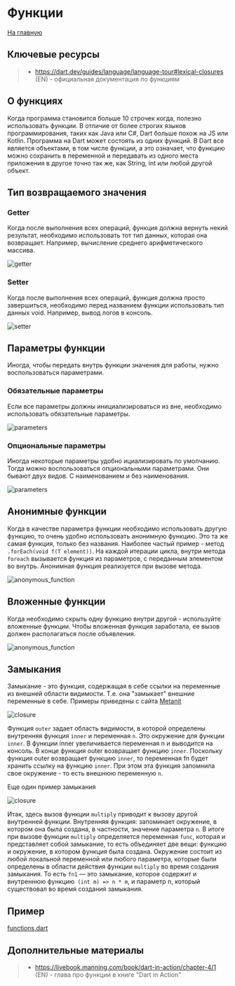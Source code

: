 # Функции
[На главную](../dart.MD)

## Ключевые ресурсы
> - https://dart.dev/guides/language/language-tour#lexical-closures (EN) - официальная документация по функциям

## О функциях
Когда программа становится больше 10 строчек когда, полезно использовать функции.
В отличие от более строгих языков программирования, таких как Java или C#,
Dart больше похож на JS или Kotlin. Программа на Dart может состоять из одних функций.
В Dart все является объектами, в том числе функции, а это означает,
что функцию можно сохранить в переменной и передавать из одного места 
приложения в другое точно так же, как String, int или любой другой объект.

## Тип возвращаемого значения
### Getter
Когда после выполнения всех операций, функция должна вернуть некий результат,
необходимо использовать тот тип данных, которая она возвращает. Например,
вычисление среднего арифметического массива.

![getter](functions_sample_1.png)

### Setter
Когда после выполнения всех операций, функция должна просто завершиться,
необходимо перед названием функции использовать тип данных void. Например,
вывод логов в консоль.

![setter](functions_sample_2.png)

## Параметры функции
Иногда, чтобы передать внутрь функции значения для работы, нужно воспользоваться параметрами.

### Обязательные параметры
Если все параметры должны инициализироваться из вне, необходимо использовать обязательные параметры.

![parameters](functions_sample_3.png)

### Опциональные параметры
Иногда некоторые параметры удобно ициализировать по умолчанию.
Тогда можно воспользоваться опциональными параметрами. Они бывают двух видов.
С наименованием и без наименования.

![parameters](functions_sample_4.png)

## Анонимные функции
Когда в качестве параметра функции необходимо использовать другую функцию, то очень удобно
использовать анонимную функцию. Это та же самая функция, только без названия. Наиболее частый
пример - метод `.forEach(void f(T element))`. На каждой итерации цикла, внутри метода `foreach`
вызывается функция из параметров, с переданным элементом во внутрь. Анонимная функция реализуется
при вызове метода.

![anonymous_function](functions_sample_5.png)
 
## Вложенные функции
Когда необходимо скрыть одну функцию внутри другой - используйте вложенные функции.
Чтобы вложенная функция заработала, ее вызов должен располагаться после объявления.

![anonymous_function](functions_sample_6.png)

## Замыкания
Замыкание - это функция, содержащая в себе ссылки на переменные из внешней области видимости.
Т.е. она "замыкает" внешние переменные в себе.
Примеры приведены с сайта [Metanit](https://metanit.com/dart/tutorial/3.6.php)

![closure](functions_sample_7.png)

Функция `outer` задает область видимости, в которой определены внутренняя функция `inner` 
и переменная `n`. Это окружение для функции `inner`. В функции inner увеличивается переменная
n и выводится на консоль. В конце функция outer возвращает функцию `inner`.
Поскольку функция outer возвращает функцию `inner`, то переменная fn будет хранить ссылку
на функцию `inner`. При этом эта функция запомнила свое окружение - то есть внешнюю переменную `n`.

Еще один пример замыкания

![closure](functions_sample_8.png)

Итак, здесь вызов функции `multiply` приводит к вызову другой внутренней функции.
Внутренняя функция: запоминает окружение, в котором она была создана, в частности,
значение параметра `n`. В итоге при вызове функции `multiply` определяется переменная `func`,
которая и представляет собой замыкание, то есть объединяет две вещи: функцию и окружение,
в котором функция была создана. Окружение состоит из любой локальной переменной или любого
параметра, которые были определены в области действия функции `multiply` во время создания
замыкания. То есть `fn1` — это замыкание, которое содержит и внутреннюю функцию` (int m) => n * m`,
и параметр n, который существовал во время создания замыкания.

## Пример
[functions.dart](functions.dart)

## Дополнительные материалы
> - https://livebook.manning.com/book/dart-in-action/chapter-4/1 (EN) - глава про функции в книге "Dart in Action"